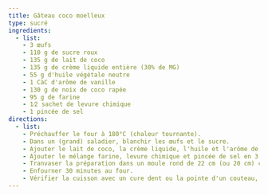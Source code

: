 ```yaml
---
title: Gâteau coco moelleux
type: sucré
ingredients:
  - list:
    - 3 œufs 
    - 110 g de sucre roux
    - 135 g de lait de coco
    - 135 g de crème liquide entière (30% de MG)
    - 55 g d'huile végétale neutre
    - 1 CàC d'arôme de vanille
    - 130 g de noix de coco rapée
    - 95 g de farine
    - 1⁄2 sachet de levure chimique
    - 1 pincée de sel
directions:
  - list:
    - Préchauffer le four à 180°C (chaleur tournante).
    - Dans un (grand) saladier, blanchir les œufs et le sucre.    
    - Ajouter le lait de coco, la crème liquide, l'huile et l'arôme de vanille puis incorporer la noix de coco rapée en 3 fois.
    - Ajouter le mélange farine, levure chimique et pincée de sel en 3 fois et mélanger jusqu'à ce que la farine ne soit plus visible.
    - Tranvaser la préparation dans un moule rond de 22 cm (ou 20 cm) chemisé de papier cuisson (pour faciliter le démoulage).
    - Enfourner 30 minutes au four.
    - Vérifier la cuisson avec un cure dent ou la pointe d'un couteau, il doit ressortir sec.
---
```

